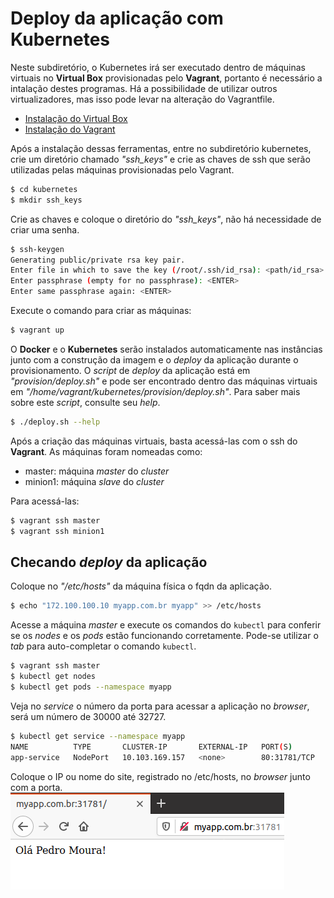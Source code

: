 # Deploy da aplicação com Kubernetes
Neste subdiretório, o Kubernetes irá ser executado dentro de máquinas virtuais no **Virtual Box** provisionadas pelo **Vagrant**, portanto é necessário a intalação destes programas.
Há a possibilidade de utilizar outros virtualizadores, mas isso pode levar na alteração do Vagrantfile.

- [Instalação do Virtual Box](https://www.virtualbox.org/wiki/Downloads)
- [Instalação do Vagrant](https://www.vagrantup.com/intro/getting-started/install.html)

Após a instalação dessas ferramentas, entre no subdiretório kubernetes, crie um diretório chamado _"ssh_keys"_ e crie as chaves de ssh que serão utilizadas pelas máquinas provisionadas pelo Vagrant.
```bash
$ cd kubernetes
$ mkdir ssh_keys
```

Crie as chaves e coloque o diretório do _"ssh_keys"_, não há necessidade de criar uma senha.
```bash
$ ssh-keygen
Generating public/private rsa key pair.
Enter file in which to save the key (/root/.ssh/id_rsa): <path/id_rsa>
Enter passphrase (empty for no passphrase): <ENTER>
Enter same passphrase again: <ENTER>
```

Execute o comando para criar as máquinas:
```bash
$ vagrant up
```

O **Docker** e o **Kubernetes** serão instalados automaticamente nas instâncias junto com a construção da imagem e o _deploy_ da aplicação durante o provisionamento. O _script_ de _deploy_ da aplicação está em _"provision/deploy.sh"_ e pode ser encontrado dentro das máquinas virtuais em _"/home/vagrant/kubernetes/provision/deploy.sh"_. Para saber mais sobre este _script_, consulte seu _help_.
```bash
$ ./deploy.sh --help
```

Após a criação das máquinas virtuais, basta acessá-las com o ssh do **Vagrant**. As máquinas foram nomeadas como:

- master: máquina _master_ do _cluster_
- minion1: máquina _slave_ do _cluster_

Para acessá-las:
```bash
$ vagrant ssh master
$ vagrant ssh minion1
```

## Checando _deploy_ da aplicação
Coloque no _"/etc/hosts"_ da máquina física o fqdn da aplicação.
```bash
$ echo "172.100.100.10 myapp.com.br myapp" >> /etc/hosts
```

Acesse a máquina _master_ e execute os comandos do ```kubectl``` para conferir se os _nodes_ e os _pods_ estão funcionando corretamente. Pode-se utilizar o _tab_ para auto-completar o comando ```kubectl```.
```bash
$ vagrant ssh master
$ kubectl get nodes
$ kubectl get pods --namespace myapp
```

Veja no _service_ o número da porta para acessar a aplicação no _browser_, será um número de 30000 até 32727.
```bash
$ kubectl get service --namespace myapp
NAME          TYPE       CLUSTER-IP       EXTERNAL-IP   PORT(S)        AGE
app-service   NodePort   10.103.169.157   <none>        80:31781/TCP   4h23m
```

Coloque o IP ou nome do site, registrado no /etc/hosts, no _browser_ junto com a porta.
![screenshot_browser](images/screenshot_browser.png)
